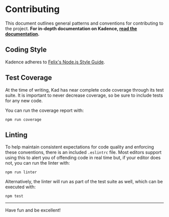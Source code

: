 Contributing
============

This document outlines general patterns and conventions for contributing
to the project. **For in-depth documentation on Kadence,
[read the documentation](http://kadence.gitlab.io).**

Coding Style
------------

Kadence adheres to
[Felix's Node.js Style Guide](https://github.com/felixge/node-style-guide).

Test Coverage
-------------

At the time of writing, Kad has near complete code coverage through
its test suite. It is important to never decrease coverage, so be sure to
include tests for any new code.

You can run the coverage report with:

```
npm run coverage
```

Linting
-------

To help maintain consistent expectations for code quality and enforcing these
conventions, there is an included `.eslintrc` file. Most editors support using
this to alert you of offending code in real time but, if your editor does not,
you can run the linter with:

```
npm run linter
```

Alternatively, the linter will run as part of the test suite as well, which can
be executed with:

```
npm test
```

---

Have fun and be excellent!
